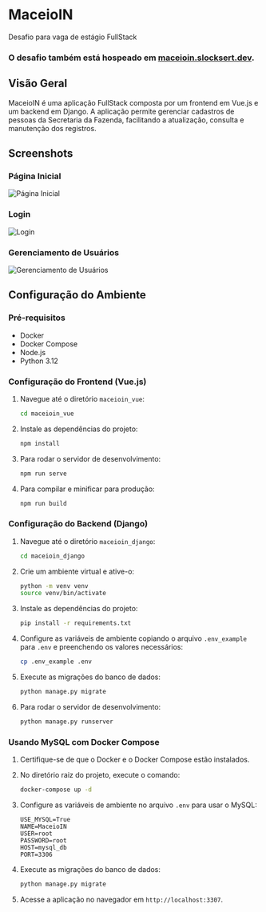 # MaceioIN

Desafio para vaga de estágio FullStack

### O desafio também está hospeado em [maceioin.slocksert.dev](https://maceioin.slocksert.dev).

## Visão Geral

MaceioIN é uma aplicação FullStack composta por um frontend em Vue.js e um backend em Django. A aplicação permite gerenciar cadastros de pessoas da Secretaria da Fazenda, facilitando a atualização, consulta e manutenção dos registros.


## Screenshots

### Página Inicial
![Página Inicial](https://minio.slocksert.dev/images/landingpage.png)

### Login
![Login](https://minio.slocksert.dev/images/login.png)

### Gerenciamento de Usuários
![Gerenciamento de Usuários](https://minio.slocksert.dev/images/cadastro.png)

## Configuração do Ambiente

### Pré-requisitos

- Docker
- Docker Compose
- Node.js
- Python 3.12

### Configuração do Frontend (Vue.js)

1. Navegue até o diretório `maceioin_vue`:
    ```sh
    cd maceioin_vue
    ```

2. Instale as dependências do projeto:
    ```sh
    npm install
    ```

3. Para rodar o servidor de desenvolvimento:
    ```sh
    npm run serve
    ```

4. Para compilar e minificar para produção:
    ```sh
    npm run build
    ```

### Configuração do Backend (Django)

1. Navegue até o diretório `maceioin_django`:
    ```sh
    cd maceioin_django
    ```

2. Crie um ambiente virtual e ative-o:
    ```sh
    python -m venv venv
    source venv/bin/activate
    ```

3. Instale as dependências do projeto:
    ```sh
    pip install -r requirements.txt
    ```

4. Configure as variáveis de ambiente copiando o arquivo `.env_example` para `.env` e preenchendo os valores necessários:
    ```sh
    cp .env_example .env
    ```

5. Execute as migrações do banco de dados:
    ```sh
    python manage.py migrate
    ```

6. Para rodar o servidor de desenvolvimento:
    ```sh
    python manage.py runserver
    ```

### Usando MySQL com Docker Compose

1. Certifique-se de que o Docker e o Docker Compose estão instalados.

2. No diretório raiz do projeto, execute o comando:
    ```sh
    docker-compose up -d
    ```

3. Configure as variáveis de ambiente no arquivo `.env` para usar o MySQL:
    ```env
    USE_MYSQL=True
    NAME=MaceioIN
    USER=root
    PASSWORD=root
    HOST=mysql_db
    PORT=3306
    ```

4. Execute as migrações do banco de dados:
    ```sh
    python manage.py migrate
    ```

5. Acesse a aplicação no navegador em `http://localhost:3307`.